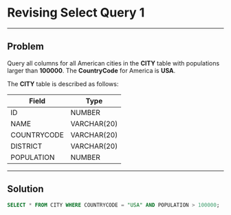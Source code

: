 # Revising Select Query 1
___

## Problem

Query all columns for all American cities in the **CITY** table with populations larger than **100000**. The **CountryCode** for America is **USA**.

The **CITY** table is described as follows:

| Field | Type |
|--|--|
| ID | NUMBER |
| NAME | VARCHAR(20) |
| COUNTRYCODE | VARCHAR(20) |
| DISTRICT | VARCHAR(20) |
| POPULATION | NUMBER |

___
## Solution

```sql
SELECT * FROM CITY WHERE COUNTRYCODE = "USA" AND POPULATION > 100000;
```
